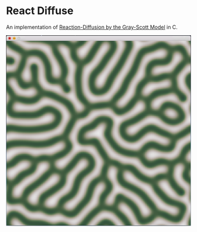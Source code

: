 React Diffuse
=============

An implementation of [Reaction-Diffusion by the Gray-Scott
Model](http://groups.csail.mit.edu/mac/projects/amorphous/GrayScott/) in C.

![screenshot](screenshot.png "Screenshot")

